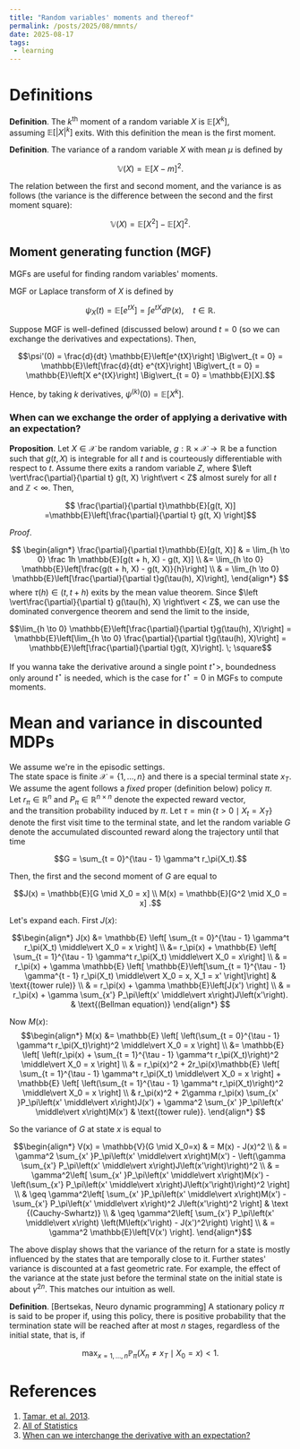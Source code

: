 ```yaml
---
title: "Random variables' moments and thereof" 
permalink: /posts/2025/08/mmnts/ 
date: 2025-08-17 
tags:  
 - learning
---
```

  
# Definitions   
  
__Definition__. The $k^{\text{th}}$ moment of a random variable $X$ is $\mathbb{E}\left[X^k\right]$,  
assuming $\mathbb{E}\left[\lvert X \rvert^k\right]$ exits. With this definition the mean is the first moment.  
  
__Definition__. The variance of a random variable $X$ with mean $\mu$ is defined by  
  
$$\mathbb{V}(X) = \mathbb{E}[X - m]^2.$$  
  
The relation between the first and second moment, and the variance is as follows (the variance is the difference between the second and the first moment square):  
  
$$\mathbb{V}(X) = \mathbb{E}[X^2] - \mathbb{E}[X]^2 .$$  
  
## Moment generating function (MGF) 
  
MGFs are useful for finding random variables' moments. 

MGF or Laplace transform of $X$ is defined by

$$\psi_X(t) = \mathbb{E}\left[e^{tX}\right] = \int e^{tX} d\mathbb{P}(x), \quad t \in \mathbb{R}.$$

Suppose MGF is well-defined (discussed below) around $t = 0$ (so we can exchange the derivatives and expectations). Then, 

$$\psi'(0) = \frac{d}{dt} \mathbb{E}\left[e^{tX}\right]  \Big\vert_{t = 0} = \mathbb{E}\left[\frac{d}{dt} e^{tX}\right]  \Big\vert_{t = 0} = \mathbb{E}\left[X e^{tX}\right]  \Big\vert_{t = 0} = \mathbb{E}[X].$$

Hence, by taking $k$ derivatives, $\psi^{(k)}(0) = \mathbb{E}\left[X^k \right]$.

### When can we exchange the order of applying a derivative with an expectation? 
  
  __Proposition__. Let $X \in \mathcal{X}$ be random variable, $g: \mathbb{R} \times \mathcal{X} \to \mathbb{R}$ be a function such that $g(t, X)$ is integrable for all $t$ and is courteously differentiable with respect to $t$. Assume there exits a random variable $Z$, where $\left \vert\frac{\partial}{\partial t} g(t, X) \right\vert < Z$ almost surely for all $t$ and $\mathbb{Z} < \infty$. Then,

$$ \frac{\partial}{\partial t}\mathbb{E}[g(t, X)] =\mathbb{E}\left[\frac{\partial}{\partial t} g(t, X) \right]$$

_Proof_.

$$
\begin{align*}
 \frac{\partial}{\partial t}\mathbb{E}[g(t, X)] & = \lim_{h \to 0} \frac 1h \mathbb{E}[g(t + h, X) - g(t, X)] \\ 
 &= \lim_{h \to 0} \mathbb{E}\left[\frac{g(t + h, X) - g(t, X)}{h}\right] \\
 & = \lim_{h \to 0} \mathbb{E}\left[\frac{\partial}{\partial t}g(\tau(h), X)\right], 
\end{align*}
$$
where $\tau(h) \in (t, t + h)$ exits by the mean value theorem. Since $\left \vert\frac{\partial}{\partial t} g(\tau(h), X) \right\vert < Z$, we can use the dominated convergence theorem and send the limit to the inside,

$$\lim_{h \to 0} \mathbb{E}\left[\frac{\partial}{\partial t}g(\tau(h), X)\right] = \mathbb{E}\left[\lim_{h \to 0} \frac{\partial}{\partial t}g(\tau(h), X)\right] = \mathbb{E}\left[\frac{\partial}{\partial t}g(t, X)\right]. \; \square$$

If you wanna take the derivative around a single point $t^\star$>, boundedness only around $t^\star$ is needed,
which is the case for $t^\star=0$ in MGFs to compute moments.
  
# Mean and variance in discounted MDPs  
  
We assume we're in the episodic settings.  
The state space is finite $\mathcal{X} = \{1, \dots, n\}$ and there is a special terminal state $x_T$.  
We assume the agent follows a _fixed_ proper (definition below) policy $\pi$.  
Let $r_\pi \in \mathbb{R}^n$ and $P_\pi \in \mathbb{R}^{n \times n}$ denote the expected reward vector,  
and the transition probability induced by $\pi$. Let $\tau = \min \{t > 0 \mid X_t = X_T \}$ denote the first visit time to the terminal state, and let the random variable $G$ denote the accumulated discounted reward along the trajectory until that time  
  
$$G = \sum_{t = 0}^{\tau - 1} \gamma^t r_\pi(X_t).$$  
  
Then, the first and the second moment of $G$ are equal to  
  
$$J(x) = \mathbb{E}[G \mid X_0 = x] \\  
M(x) = \mathbb{E}[G^2 \mid X_0 = x] .$$  
  
Let's expand each. First $J(x)$:  
  
$$\begin{align*}   
J(x)  &= \mathbb{E} \left[ \sum_{t = 0}^{\tau - 1} \gamma^t r_\pi(X_t) \middle\vert X_0 = x \right] \\  
&= r_\pi(x) + \mathbb{E} \left[ \sum_{t = 1}^{\tau - 1} \gamma^t r_\pi(X_t) \middle\vert X_0 = x\right] \\  
& = r_\pi(x) + \gamma \mathbb{E} \left[ \mathbb{E}\left[\sum_{t = 1}^{\tau - 1} \gamma^{t - 1} r_\pi(X_t) \middle\vert X_0 = x, X_1 = x' \right]\right] & \text{(tower rule)} \\  
& = r_\pi(x) + \gamma \mathbb{E}\left[J(x') \right] \\  
& = r_\pi(x) + \gamma \sum_{x'} P_\pi\left(x' \middle\vert x\right)J\left(x'\right). &  \text{(Bellman equation)}  
\end{align*} $$  
  
Now $M(x)$:  
$$\begin{align*}   
M(x)  &= \mathbb{E} \left[ \left(\sum_{t = 0}^{\tau - 1} \gamma^t r_\pi(X_t)\right)^2 \middle\vert X_0 = x \right] \\  
&= \mathbb{E} \left[ \left(r_\pi(x) + \sum_{t = 1}^{\tau - 1} \gamma^t r_\pi(X_t)\right)^2 \middle\vert X_0 = x \right] \\  
& = r_\pi(x)^2 + 2r_\pi(x)\mathbb{E} \left[  \sum_{t = 1}^{\tau - 1} \gamma^t r_\pi(X_t) \middle\vert X_0 = x \right] + \mathbb{E} \left[ \left(\sum_{t = 1}^{\tau - 1} \gamma^t r_\pi(X_t)\right)^2 \middle\vert X_0 = x \right] \\  
& r_\pi(x)^2 + 2\gamma r_\pi(x) \sum_{x' }P_\pi\left(x' \middle\vert x\right)J(x') + \gamma^2 \sum_{x' }P_\pi\left(x' \middle\vert x\right)M(x') & \text{(tower rule)}.  
\end{align*} $$  
  
So the variance of $G$ at state $x$ is equal to  
  
$$\begin{align*}  
V(x) = \mathbb{V}(G \mid X_0=x) & = M(x) - J(x)^2  \\  
& = \gamma^2 \sum_{x' }P_\pi\left(x' \middle\vert x\right)M(x') - \left(\gamma \sum_{x'} P_\pi\left(x' \middle\vert x\right)J\left(x'\right)\right)^2 \\   
& = \gamma^2\left[ \sum_{x' }P_\pi\left(x' \middle\vert x\right)M(x')  - \left(\sum_{x'} P_\pi\left(x' \middle\vert x\right)J\left(x'\right)\right)^2 \right] \\  
& \geq \gamma^2\left[ \sum_{x' }P_\pi\left(x' \middle\vert x\right)M(x')  - \sum_{x'} P_\pi\left(x' \middle\vert x\right)^2 J\left(x'\right)^2 \right] & \text {(Cauchy-Swhartz)} \\  
& \geq \gamma^2\left[ \sum_{x'} P_\pi\left(x' \middle\vert x\right) \left(M\left(x'\right) - J(x')^2\right) \right] \\  
& = \gamma^2 \mathbb{E}\left[V(x') \right].  
\end{align*}$$  
  
The above display shows that the variance of the return for a state is mostly influenced by the states that are temporally close to it. Further states' variance is discounted at a fast geometric rate. For example, the effect of the variance at the state just before the terminal state on the initial state is about $\gamma^{2n}$. This matches our intuition as well.   
  
__Definition__. [Bertsekas, Neuro dynamic programming] A stationary policy $\pi$ is said to be proper if, using this policy, there is positive probability that the termination state will be reached after at most $n$ stages, regardless of the initial state, that is, if  
  
$$\begin{equation*}  
\max_{x = 1, \dots, n} \mathbb{P}_{\pi} \left( X_n \neq x_T \mid X_0=x\right) < 1  
\end{equation*}.$$


# References
1. [Tamar, et al. 2013](https://jmlr.org/papers/volume17/14-335/14-335.pdf).  
2. [All of Statistics](https://www.stat.cmu.edu/~brian/valerie/617-2022/0%20-%20books/2004%20-%20wasserman%20-%20all%20of%20statistics.pdf)
3. [When can we interchange the derivative with an expectation?](https://math.stackexchange.com/a/1986477/950224)
